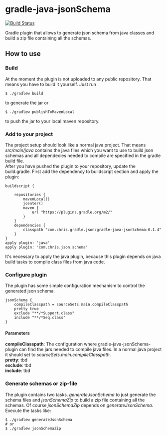 # gradle-java-jsonSchema
[![Build Status](https://travis-ci.org/chris060986/gradle-java-jsonSchema.svg?branch=master)](https://travis-ci.org/chris060986/gradle-java-jsonSchema)

Gradle plugin that allows to generate json schema from java classes and build a zip file containing all the schemas.

## How to use

### Build
At the moment the plugin is not uploaded to any public repository. That means you have to build it yourself. Just run 
```
$ ./gradlew build
```
to generate the jar or 
```
$ ./gradlew publishToMavenLocal
```
to push the jar to your local maven repository.

### Add to your project
The project setup should look like a normal java project. That means _src/main/java_ contains the java files which you want to use to build json schemas and all dependecies needed to compile are specified in the gradle build file.  
After you have pushed the plugin to your repository, update the build.gradle. First add the dependency to buildscript section and apply the plugin:
```Gradle
buildscript {

    repositories {
        mavenLocal()
        jcenter()
        maven {
            url "https://plugins.gradle.org/m2/"
        }
    }
    dependencies {
        classpath "com.chris.gradle.json:gradle-java-jsonSchema:0.1.4"
    }
}
apply plugin: 'java'
apply plugin: 'com.chris.json.schema'
```
It's necessary to apply the java plugin, because this plugin depends on java build tasks to compile class files from java code.

### Configure plugin
The plugin has some simple configuration mechanism to control the generated json schema. 
```Gradle
jsonSchema {
    compileClasspath = sourceSets.main.compileClasspath
    pretty true
    exclude "**/*Support.class"
    include "**/*Seq.class"
}
```
#### Parameters  
**compileClasspath**: The configuration where gradle-java-jsonSchema-plugin can find the jars needed to compile java files. In a normal java project it should set to _sourceSets.main.compileClasspath_.  
**pretty**: tbd  
**exclude**: tbd  
**include**: tbd


### Generate schemas or zip-file
The plugin contains two tasks. _generateJsonSchema_ to just generate the schema files and _jsonSchemaZip_ to build a zip file containing all the schemas. Of course _jsonSchemaZip_ depends on _generateJsonSchema_.
Execute the tasks like:
```Shell
$ ./gradlew generateJsonSchema
# or
$ ./gradlew jsonSchemaZip
```

